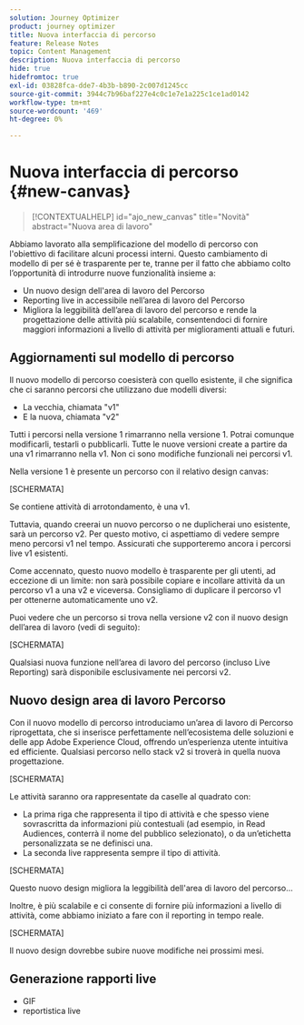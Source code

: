 ```yaml
---
solution: Journey Optimizer
product: journey optimizer
title: Nuova interfaccia di percorso
feature: Release Notes
topic: Content Management
description: Nuova interfaccia di percorso
hide: true
hidefromtoc: true
exl-id: 03828fca-dde7-4b3b-b890-2c007d1245cc
source-git-commit: 3944c7b96baf227e4c0c1e7e1a225c1ce1ad0142
workflow-type: tm+mt
source-wordcount: '469'
ht-degree: 0%

---
```


# Nuova interfaccia di percorso {#new-canvas}

>[!CONTEXTUALHELP]
>id="ajo_new_canvas"
>title="Novità"
>abstract="Nuova area di lavoro"

Abbiamo lavorato alla semplificazione del modello di percorso con l&#39;obiettivo di facilitare alcuni processi interni. Questo cambiamento di modello di per sé è trasparente per te, tranne per il fatto che abbiamo colto l’opportunità di introdurre nuove funzionalità insieme a:

* Un nuovo design dell&#39;area di lavoro del Percorso
* Reporting live in accessibile nell’area di lavoro del Percorso
* Migliora la leggibilità dell’area di lavoro del percorso e rende la progettazione delle attività più scalabile, consentendoci di fornire maggiori informazioni a livello di attività per miglioramenti attuali e futuri.

## Aggiornamenti sul modello di percorso

Il nuovo modello di percorso coesisterà con quello esistente, il che significa che ci saranno percorsi che utilizzano due modelli diversi:

* La vecchia, chiamata &quot;v1&quot;
* E la nuova, chiamata &quot;v2&quot;

Tutti i percorsi nella versione 1 rimarranno nella versione 1. Potrai comunque modificarli, testarli o pubblicarli. Tutte le nuove versioni create a partire da una v1 rimarranno nella v1. Non ci sono modifiche funzionali nei percorsi v1.

Nella versione 1 è presente un percorso con il relativo design canvas:

[SCHERMATA]

Se contiene attività di arrotondamento, è una v1.

Tuttavia, quando creerai un nuovo percorso o ne duplicherai uno esistente, sarà un percorso v2. Per questo motivo, ci aspettiamo di vedere sempre meno percorsi v1 nel tempo. Assicurati che supporteremo ancora i percorsi live v1 esistenti.

Come accennato, questo nuovo modello è trasparente per gli utenti, ad eccezione di un limite: non sarà possibile copiare e incollare attività da un percorso v1 a una v2 e viceversa. Consigliamo di duplicare il percorso v1 per ottenerne automaticamente uno v2.

Puoi vedere che un percorso si trova nella versione v2 con il nuovo design dell’area di lavoro (vedi di seguito):

[SCHERMATA]

Qualsiasi nuova funzione nell’area di lavoro del percorso (incluso Live Reporting) sarà disponibile esclusivamente nei percorsi v2.

## Nuovo design area di lavoro Percorso

Con il nuovo modello di percorso introduciamo un’area di lavoro di Percorso riprogettata, che si inserisce perfettamente nell’ecosistema delle soluzioni e delle app Adobe Experience Cloud, offrendo un’esperienza utente intuitiva ed efficiente. Qualsiasi percorso nello stack v2 si troverà in quella nuova progettazione.

[SCHERMATA]

Le attività saranno ora rappresentate da caselle al quadrato con:

* La prima riga che rappresenta il tipo di attività e che spesso viene sovrascritta da informazioni più contestuali (ad esempio, in Read Audiences, conterrà il nome del pubblico selezionato), o da un’etichetta personalizzata se ne definisci una.
* La seconda live rappresenta sempre il tipo di attività.

[SCHERMATA]

Questo nuovo design migliora la leggibilità dell&#39;area di lavoro del percorso...

Inoltre, è più scalabile e ci consente di fornire più informazioni a livello di attività, come abbiamo iniziato a fare con il reporting in tempo reale.

[SCHERMATA]

Il nuovo design dovrebbe subire nuove modifiche nei prossimi mesi.

## Generazione rapporti live

* GIF
* reportistica live